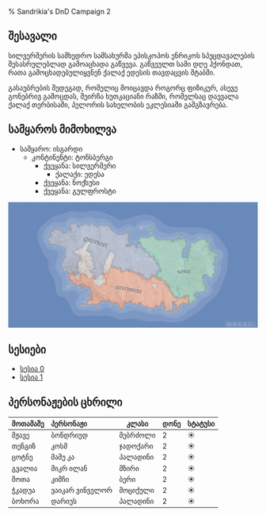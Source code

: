 % Sandrikia's DnD Campaign 2

## შესავალი

სილვერმერის სამხედრო სამსახურმა ეპისკოპოს ენრიკოს სპეცდავალების შესასრულებლად
გამოაცხადა გაწვევა. გაწვეულთ სამი დღე ჰქონდათ, რათა გამოცხადებულიყვნენ ქალაქ
ედესის თავდაცვის შტაბში.

გასაუბრების შედეგად, რომელიც მოიცავდა როგორც ფიზიკურ, ასევე გონებრივ გამოცდას,
შეირჩა ხუთკაციანი რაზმი, რომელსაც დაევალა ქალაქ თერბისაში, პელორის სახელობის
ეკლესიაში გამგზავრება.

## სამყაროს მიმოხილვა

* სამყარო: ისგარდი
    * კონტინენტი: ტონსბერგი
        * ქვეყანა: სილვერმერი
            * ქალაქი: ედესა
        * ქვეყანა: ნოქსუსი
        * ქვეყანა: გულფროსტი

![კონტინეტი ტონსბერგი](./img/tonsberg.png)

## სესიები 

- [სესია 0](sessions/session-0.html)
- [სესია 1](sessions/session-1.html)

## პერსონაჟების ცხრილი

| მოთამაშე | პერსონაჟი       | კლასი    | დონე | სტატუსი |
|:---------|:----------------|----------|:-----|:--------|
| მჟავე    | ბონდრიუდ        | მებრძოლი | 2    | ☀️       |
| თენგიზ   | კოსმ            | ჯადოქარი | 2    | ☀️       |
| ცოტნე    | მამუ კა         | პალადინი | 2    | ☀️       |
| გვალია   | მიკრ ილან       | მზირი    | 2    | ☀️       |
| შოთა     | კიმჩი           | ბერი     | 2    | ☀️       |
| ჭკადუა   | ვაიკარ ვინველორ | მოციქული | 2    | ☀️       |
| ბოხორა   | დარიუს          | პალადინი | 2    | ☀️       |
